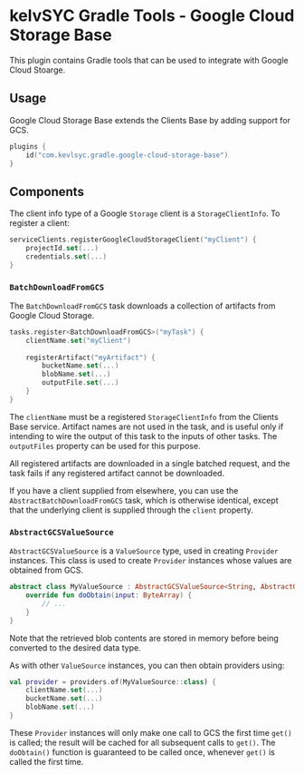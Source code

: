 # kelvSYC Gradle Tools - Google Cloud Storage Base

This plugin contains Gradle tools that can be used to integrate with Google Cloud Stoarge.

## Usage
Google Cloud Storage Base extends the Clients Base by adding support for GCS.

```kotlin
plugins {
    id("com.kevlsyc.gradle.google-cloud-storage-base")
}
```

## Components
The client info type of a Google `Storage` client is a `StorageClientInfo`. To register a client:

```kotlin
serviceClients.registerGoogleCloudStorageClient("myClient") {
    projectId.set(...)
    credentials.set(...)
}
```

### `BatchDownloadFromGCS`
The `BatchDownloadFromGCS` task downloads a collection of artifacts from Google Cloud Storage.

```kotlin
tasks.register<BatchDownloadFromGCS>("myTask") {
    clientName.set("myClient")
    
    registerArtifact("myArtifact") {
        bucketName.set(...)
        blobName.set(...)
        outputFile.set(...)
    }
}
```

The `clientName` must be a registered `StorageClientInfo` from the Clients Base service. Artifact names are not used in
the task, and is useful only if intending to wire the output of this task to the inputs of other tasks. The
`outputFiles` property can be used for this purpose.

All registered artifacts are downloaded in a single batched request, and the task fails if any registered artifact
cannot be downloaded.

If you have a client supplied from elsewhere, you can use the `AbstractBatchDownloadFromGCS` task, which is otherwise
identical, except that the underlying client is supplied through the `client` property.

### `AbstractGCSValueSource`
`AbstractGCSValueSource` is a `ValueSource` type, used in creating `Provider` instances. This class is used to create
`Provider` instances whose values are obtained from GCS.

```kotlin
abstract class MyValueSource : AbstractGCSValueSource<String, AbstractGCSValueSource.Parameters> {
    override fun doObtain(input: ByteArray) {
        // ...
    }
}
```

Note that the retrieved blob contents are stored in memory before being converted to the desired data type.

As with other `ValueSource` instances, you can then obtain providers using:

```kotlin
val provider = providers.of(MyValueSource::class) {
    clientName.set(...)
    bucketName.set(...)
    blobName.set(...)
}
```

These `Provider` instances will only make one call to GCS the first time `get()` is called; the result will be cached
for all subsequent calls to `get()`. The `doObtain()` function is guaranteed to be called once, whenever `get()` is
called the first time.
